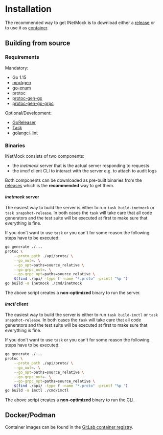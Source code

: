 # Installation

The recommended way to get INetMock is to download either a [release](https://gitlab.com/inetmock/inetmock/-/releases) or to use it as [container](https://gitlab.com/inetmock/inetmock/container_registry/1605679).

## Building from source

### Requirements

Mandatory:

* Go 1.15
* [mockgen](https://github.com/golang/mock/)
* [go-enum](https://github.com/abice/go-enum)
* protoc
* [protoc-gen-go](https://developers.google.com/protocol-buffers/docs/reference/go-generated)
* [protoc-gen-go-grpc](https://grpc.io/docs/languages/go/quickstart/)

Optional/Development:

* [GoReleaser](https://goreleaser.com/)
* [Task](https://taskfile.dev/#/)
* [golangci-lint](https://github.com/golangci/golangci-lint)

### Binaries

INetMock consists of two components:

* the _inetmock_ server that is the actual server responding to requests
* the _imctl_ client CLI to interact with the server e.g. to attach to audit logs

Both components can be downloaded as pre-built binaries from the [releases](https://gitlab.com/inetmock/inetmock/-/releases) which is the **recommended** way to get them.

#### _inetmock_ server

The easiest way to build the server is either to run `task build-inetmock` or `task snapshot-release`.
In both cases the `task` will take care that all code generators and the test suite will be executed at first to make sure that everything is fine.

If you don't want to use `task` or you can't for some reason the following steps have to be executed:

```sh
go generate ./...
protoc \
    --proto_path ./api/proto/ \
    --go_out=. \
    --go_opt=paths=source_relative \
    --go-grpc_out=. \
    --go-grpc_opt=paths=source_relative \
    $(find ./api/ -type f -name "*.proto" -printf "%p ")
go build -o inetmock ./cmd/inetmock
```

The above script creates a **non-optimized** binary to run the server.

#### _imctl_ client

The easiest way to build the server is either to run `task build-imctl` or `task snapshot-release`.
In both cases the `task` will take care that all code generators and the test suite will be executed at first to make sure that everything is fine.

If you don't want to use `task` or you can't for some reason the following steps have to be executed:

```sh
go generate ./...
protoc \
    --proto_path ./api/proto/ \
    --go_out=. \
    --go_opt=paths=source_relative \
    --go-grpc_out=. \
    --go-grpc_opt=paths=source_relative \
    $(find ./api/ -type f -name "*.proto" -printf "%p ")
go build -o imctl ./cmd/imctl
```

The above script creates a **non-optimized** binary to run the CLI.

## Docker/Podman

Container images can be found in the [GitLab container registry](https://gitlab.com/inetmock/inetmock/container_registry/1605679).